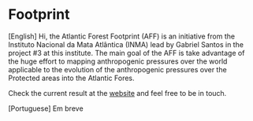 # Footprint

[English] Hi, the Atlantic Forest Footprint (AFF) is an initiative from the Instituto Nacional da Mata Atlântica (INMA) lead by Gabriel Santos in the project #3 at this institute. The main goal of the AFF is take advantage of the huge effort to mapping anthropogenic pressures over the world applicable to the evolution of the anthropogenic pressures over the Protected areas into the Atlantic Fores.

Check the current result at the [website](https://ecosantos.shinyapps.io/Footprint/) and feel free to be in touch.



[Portuguese] Em breve
